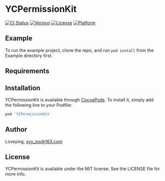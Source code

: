 # YCPermissionKit

[![CI Status](https://img.shields.io/travis/Loveying/YCPermissionKit.svg?style=flat)](https://travis-ci.org/Loveying/YCPermissionKit)
[![Version](https://img.shields.io/cocoapods/v/YCPermissionKit.svg?style=flat)](https://cocoapods.org/pods/YCPermissionKit)
[![License](https://img.shields.io/cocoapods/l/YCPermissionKit.svg?style=flat)](https://cocoapods.org/pods/YCPermissionKit)
[![Platform](https://img.shields.io/cocoapods/p/YCPermissionKit.svg?style=flat)](https://cocoapods.org/pods/YCPermissionKit)

## Example

To run the example project, clone the repo, and run `pod install` from the Example directory first.

## Requirements

## Installation

YCPermissionKit is available through [CocoaPods](https://cocoapods.org). To install
it, simply add the following line to your Podfile:

```ruby
pod 'YCPermissionKit'
```

## Author

Loveying, xyy_ios@163.com

## License

YCPermissionKit is available under the MIT license. See the LICENSE file for more info.
